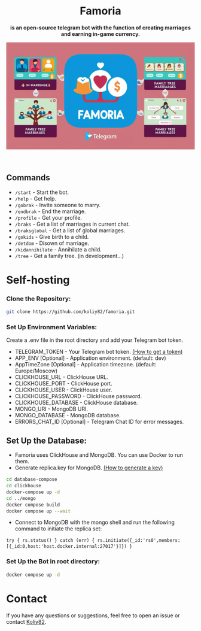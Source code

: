 
<div align="center">

# Famoria
**is an open-source telegram bot with the function of creating marriages and earning in-game currency.**

![bots](resources/images/leonardo.jpg)

<br>
</div>

## Commands
- `/start` - Start the bot.
- `/help` - Get help.
- `/gobrak` - Invite someone to marry.
- `/endbrak` - End the marriage.
- `/profile` - Get your profile.
- `/braks` - Get a list of marriages in current chat.
- `/braksglobal` - Get a list of global marriages.
- `/gokids` - Give birth to a child.
- `/detdom` - Disown of marriage.
- `/kidannihilate` - Annihilate a child.
- `/tree` - Get a family tree. (in development...)

# Self-hosting
### Clone the Repository:
```bash
git clone https://github.com/koliy82/famoria.git
```
### Set Up Environment Variables:
Create a .env file in the root directory and add your Telegram bot token. 
- TELEGRAM_TOKEN - Your Telegram bot token. [(How to get a token)](https://core.telegram.org/bots#6-botfather)
- APP_ENV [Optional] - Application environment. (default: dev)
- AppTimeZone [Optional] - Application timezone. (default: Europe/Moscow)
- CLICKHOUSE_URL - ClickHouse URL.
- CLICKHOUSE_PORT - ClickHouse port.
- CLICKHOUSE_USER - ClickHouse user.
- CLICKHOUSE_PASSWORD - ClickHouse password.
- CLICKHOUSE_DATABASE - ClickHouse database.
- MONGO_URI - MongoDB URI.
- MONGO_DATABASE - MongoDB database.
- ERRORS_CHAT_ID [Optional] - Telegram Chat ID for error messages.

## Set Up the Database:
- Famoria uses ClickHouse and MongoDB. You can use Docker to run them.
- Generate replica.key for MongoDB. [(How to generate a key)](https://www.mongodb.com/docs/manual/tutorial/enforce-keyfile-access-control-in-existing-replica-set/)
```bash
cd database-compose
cd clickhouse
docker-compose up -d
cd ../mongo
docker compose build
docker compose up --wait
```

- Connect to MongoDB with the mongo shell and run the following command to initiate the replica set:
```
try { rs.status() } catch (err) { rs.initiate({_id:'rs0',members:[{_id:0,host:'host.docker.internal:27017'}]}) }
```

### Set Up the Bot in root directory:
```bash
docker compose up -d
```

# Contact
If you have any questions or suggestions, feel free to open an issue or contact [Koliy82]([Koliy82](https://t.me/koliy822)).